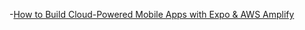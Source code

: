 -[How to Build Cloud-Powered Mobile Apps with Expo & AWS Amplify](https://blog.expo.io/how-to-build-cloud-powered-mobile-apps-with-expo-aws-amplify-2fddc898f9a2)